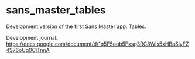 # sans_master_tables

Development version of the first Sans Master app: Tables.

Development journal:
<https://docs.google.com/document/d/1q5F5oqb5Fxsq3RC8Wls5xHBaSiyFZ4S76oUq0CiTnnA>
